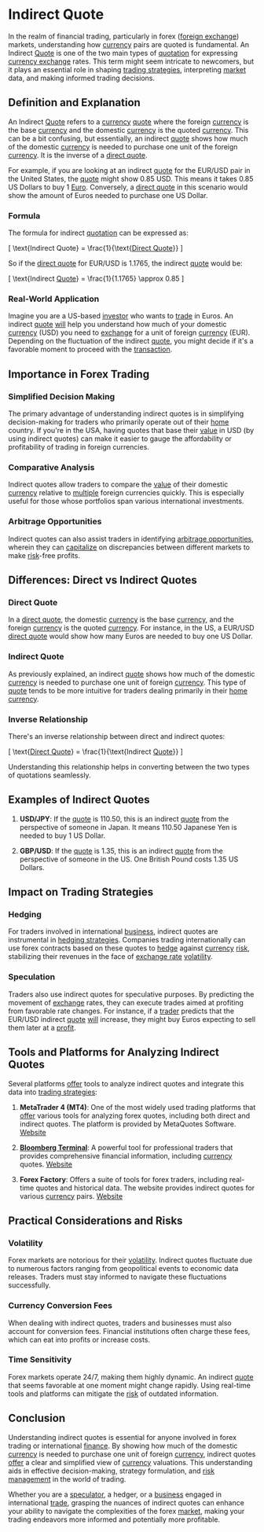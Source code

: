 # Indirect Quote

In the realm of financial trading, particularly in forex ([foreign exchange](../f/foreign_exchange.md)) markets, understanding how [currency](../c/currency.md) pairs are quoted is fundamental. An Indirect [Quote](../q/quote.md) is one of the two main types of [quotation](../q/quotation.md) for expressing [currency exchange](../c/currency_exchange.md) rates. This term might seem intricate to newcomers, but it plays an essential role in shaping [trading strategies](../t/trading_strategies.md), interpreting [market](../m/market.md) data, and making informed trading decisions.

## Definition and Explanation

An Indirect [Quote](../q/quote.md) refers to a [currency](../c/currency.md) [quote](../q/quote.md) where the foreign [currency](../c/currency.md) is the base [currency](../c/currency.md) and the domestic [currency](../c/currency.md) is the quoted [currency](../c/currency.md). This can be a bit confusing, but essentially, an indirect [quote](../q/quote.md) shows how much of the domestic [currency](../c/currency.md) is needed to purchase one unit of the foreign [currency](../c/currency.md). It is the inverse of a [direct quote](../d/direct_quote.md).

For example, if you are looking at an indirect [quote](../q/quote.md) for the EUR/USD pair in the United States, the [quote](../q/quote.md) might show 0.85 USD. This means it takes 0.85 US Dollars to buy 1 [Euro](../e/euro.md). Conversely, a [direct quote](../d/direct_quote.md) in this scenario would show the amount of Euros needed to purchase one US Dollar.

### Formula

The formula for indirect [quotation](../q/quotation.md) can be expressed as:

\[ \text{Indirect Quote} = \frac{1}{\text{[Direct Quote](../d/direct_quote.md)}} \]

So if the [direct quote](../d/direct_quote.md) for EUR/USD is 1.1765, the indirect [quote](../q/quote.md) would be:

\[ \text{Indirect [Quote](../q/quote.md)} = \frac{1}{1.1765} \approx 0.85 \]

### Real-World Application

Imagine you are a US-based [investor](../i/investor.md) who wants to [trade](../t/trade.md) in Euros. An indirect [quote](../q/quote.md) [will](../w/will.md) help you understand how much of your domestic [currency](../c/currency.md) (USD) you need to [exchange](../e/exchange.md) for a unit of foreign [currency](../c/currency.md) (EUR). Depending on the fluctuation of the indirect [quote](../q/quote.md), you might decide if it's a favorable moment to proceed with the [transaction](../t/transaction.md).

## Importance in Forex Trading

### Simplified Decision Making

The primary advantage of understanding indirect quotes is in simplifying decision-making for traders who primarily operate out of their [home](../h/home.md) country. If you're in the USA, having quotes that base their [value](../v/value.md) in USD (by using indirect quotes) can make it easier to gauge the affordability or profitability of trading in foreign currencies.

### Comparative Analysis

Indirect quotes allow traders to compare the [value](../v/value.md) of their domestic [currency](../c/currency.md) relative to [multiple](../m/multiple.md) foreign currencies quickly. This is especially useful for those whose portfolios span various international investments. 

### Arbitrage Opportunities

Indirect quotes can also assist traders in identifying [arbitrage opportunities](../a/arbitrage_opportunities.md), wherein they can [capitalize](../c/capitalize.md) on discrepancies between different markets to make [risk](../r/risk.md)-free profits.

## Differences: Direct vs Indirect Quotes

### Direct Quote

In a [direct quote](../d/direct_quote.md), the domestic [currency](../c/currency.md) is the base [currency](../c/currency.md), and the foreign [currency](../c/currency.md) is the quoted [currency](../c/currency.md). For instance, in the US, a EUR/USD [direct quote](../d/direct_quote.md) would show how many Euros are needed to buy one US Dollar.

### Indirect Quote

As previously explained, an indirect [quote](../q/quote.md) shows how much of the domestic [currency](../c/currency.md) is needed to purchase one unit of foreign [currency](../c/currency.md). This type of [quote](../q/quote.md) tends to be more intuitive for traders dealing primarily in their [home](../h/home.md) [currency](../c/currency.md).

### Inverse Relationship

There's an inverse relationship between direct and indirect quotes:

\[ \text{[Direct Quote](../d/direct_quote.md)} = \frac{1}{\text{Indirect [Quote](../q/quote.md)}} \]

Understanding this relationship helps in converting between the two types of quotations seamlessly.

## Examples of Indirect Quotes

1. **USD/JPY**: If the [quote](../q/quote.md) is 110.50, this is an indirect [quote](../q/quote.md) from the perspective of someone in Japan. It means 110.50 Japanese Yen is needed to buy 1 US Dollar.
   
2. **GBP/USD**: If the [quote](../q/quote.md) is 1.35, this is an indirect [quote](../q/quote.md) from the perspective of someone in the US. One British Pound costs 1.35 US Dollars.

## Impact on Trading Strategies

### Hedging

For traders involved in international [business](../b/business.md), indirect quotes are instrumental in [hedging strategies](../h/hedging_strategies.md). Companies trading internationally can use forex contracts based on these quotes to [hedge](../h/hedge.md) against [currency](../c/currency.md) [risk](../r/risk.md), stabilizing their revenues in the face of [exchange rate](../e/exchange_rate.md) [volatility](../v/volatility.md).

### Speculation

Traders also use indirect quotes for speculative purposes. By predicting the movement of [exchange](../e/exchange.md) rates, they can execute trades aimed at profiting from favorable rate changes. For instance, if a [trader](../t/trader.md) predicts that the EUR/USD indirect [quote](../q/quote.md) [will](../w/will.md) increase, they might buy Euros expecting to sell them later at a [profit](../p/profit.md).

## Tools and Platforms for Analyzing Indirect Quotes

Several platforms [offer](../o/offer.md) tools to analyze indirect quotes and integrate this data into [trading strategies](../t/trading_strategies.md):

1. **MetaTrader 4 (MT4)**: One of the most widely used trading platforms that [offer](../o/offer.md) various tools for analyzing forex quotes, including both direct and indirect quotes. The platform is provided by MetaQuotes Software. [Website](https://www.metatrader4.com/)

2. **[Bloomberg Terminal](../b/bloomberg_terminal.md)**: A powerful tool for professional traders that provides comprehensive financial information, including [currency](../c/currency.md) quotes. [Website](https://www.bloomberg.com/professional/solution/bloomberg-terminal/)

3. **Forex Factory**: Offers a suite of tools for forex traders, including real-time quotes and historical data. The website provides indirect quotes for various [currency](../c/currency.md) pairs. [Website](https://www.forexfactory.com/)

## Practical Considerations and Risks

### Volatility

Forex markets are notorious for their [volatility](../v/volatility.md). Indirect quotes fluctuate due to numerous factors ranging from geopolitical events to economic data releases. Traders must stay informed to navigate these fluctuations successfully.

### Currency Conversion Fees

When dealing with indirect quotes, traders and businesses must also account for conversion fees. Financial institutions often charge these fees, which can eat into profits or increase costs.

### Time Sensitivity

Forex markets operate 24/7, making them highly dynamic. An indirect [quote](../q/quote.md) that seems favorable at one moment might change rapidly. Using real-time tools and platforms can mitigate the [risk](../r/risk.md) of outdated information.

## Conclusion

Understanding indirect quotes is essential for anyone involved in forex trading or international [finance](../f/finance.md). By showing how much of the domestic [currency](../c/currency.md) is needed to purchase one unit of foreign [currency](../c/currency.md), indirect quotes [offer](../o/offer.md) a clear and simplified view of [currency](../c/currency.md) valuations. This understanding aids in effective decision-making, strategy formulation, and [risk management](../r/risk_management.md) in the world of trading.

Whether you are a [speculator](../s/speculator.md), a hedger, or a [business](../b/business.md) engaged in international [trade](../t/trade.md), grasping the nuances of indirect quotes can enhance your ability to navigate the complexities of the forex [market](../m/market.md), making your trading endeavors more informed and potentially more profitable.